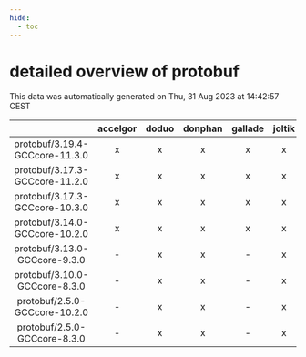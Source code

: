 ```yaml
---
hide:
  - toc
---
```


detailed overview of protobuf
=============================


This data was automatically generated on Thu, 31 Aug 2023 at 14:42:57 CEST  

| |accelgor|doduo|donphan|gallade|joltik|skitty|swalot|victini|
| :---: | :---: | :---: | :---: | :---: | :---: | :---: | :---: | :---: |
|protobuf/3.19.4-GCCcore-11.3.0|x|x|x|x|x|x|x|x|
|protobuf/3.17.3-GCCcore-11.2.0|x|x|x|x|x|x|x|x|
|protobuf/3.17.3-GCCcore-10.3.0|x|x|x|x|x|x|x|x|
|protobuf/3.14.0-GCCcore-10.2.0|x|x|x|x|x|x|x|x|
|protobuf/3.13.0-GCCcore-9.3.0|-|x|x|-|x|x|x|x|
|protobuf/3.10.0-GCCcore-8.3.0|-|x|x|-|x|x|x|x|
|protobuf/2.5.0-GCCcore-10.2.0|-|x|x|-|x|x|x|x|
|protobuf/2.5.0-GCCcore-8.3.0|-|x|x|-|x|x|-|x|
